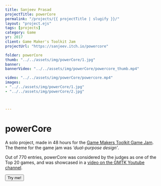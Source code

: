 ```yaml
---
title: Sanjeev Prasad
projectTitle: powerCore
permalink: "/projects/{{ projectTitle | slugify }}/"
layout: "project.ejs"
tags: [projects]
category: Game
yr: 2017
client: Game Maker's Toolkit Jam
projectUrl: "https://sanjeev.itch.io/powercore"

folder: powerCore
thumb: "../../assets/img/powerCore/1.jpg"
banner:
bannerVideo: "../../assets/img/powerCore/powercore_thumb.mp4"

video: "../../assets/img/powerCore/powercore.mp4"
images: 
- "../../assets/img/powerCore/1.jpg"
- "../../assets/img/powerCore/2.jpg"



---
```


# powerCore

A solo project, made in 48 hours for the [Game Makers Toolkit Game Jam](https://itch.io/jam/gmtk-jam). The theme for the game jam was *‘dual-purpose design’*.

Out of 770 entries, powerCore was considered by the judges as one of the Top 20 games, and was showcased in a [video on the GMTK Youtube channel](https://www.youtube.com/watch?v=yDmjt-UfybM).

<a href="https://sanjeev.itch.io/powercore">
    <button type="button" class="btn btn-outline-light">Try me!</button>
</a>



